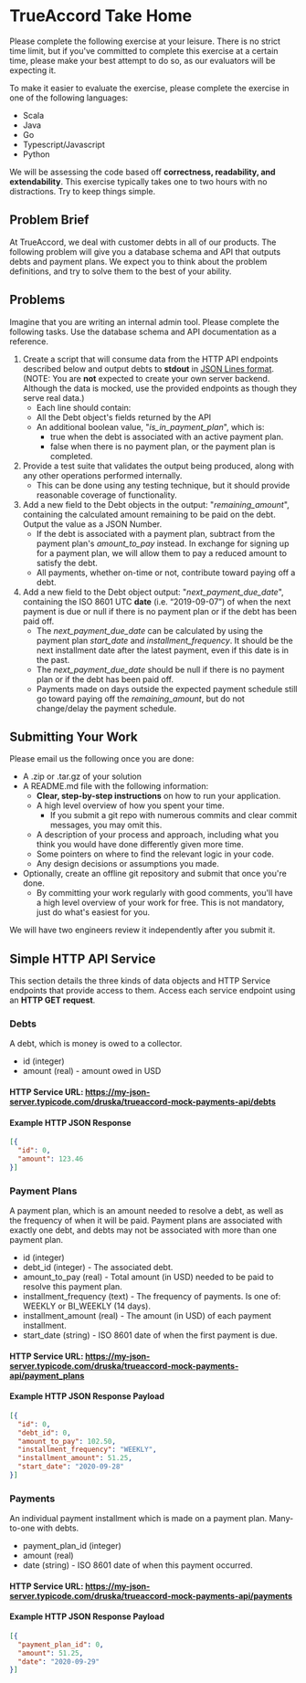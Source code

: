 # TrueAccord Take Home

Please complete the following exercise at your leisure. There is no strict time limit, but if you've committed to complete this exercise at a certain time, please make your best attempt to do so, as our evaluators will be expecting it.

To make it easier to evaluate the exercise, please complete the exercise in one of the following languages:

- Scala
- Java
- Go
- Typescript/Javascript
- Python

We will be assessing the code based off **correctness, readability, and extendability**. This exercise typically takes one to two hours with no distractions. Try to keep things simple.

## Problem Brief

At TrueAccord, we deal with customer debts in all of our products. The following problem will give you a database schema and API that outputs debts and payment plans. We expect you to think about the problem definitions, and try to solve them to the best of your ability.

## Problems

Imagine that you are writing an internal admin tool. Please complete the following tasks. Use the database schema and API documentation as a reference.

1.  Create a script that will consume data from the HTTP API endpoints described below and output debts to **stdout** in [JSON Lines format](https://jsonlines.org/). (NOTE: You are **not** expected to create your own server backend. Although the data is mocked, use the provided endpoints as though they serve real data.)
    - Each line should contain:
    - All the Debt object's fields returned by the API
    - An additional boolean value, "*is_in_payment_plan*", which is: 
      - true when the debt is associated with an active payment plan. 
      - false when there is no payment plan, or the payment plan is completed.
2. Provide a test suite that validates the output being produced, along with any other operations performed internally.
    - This can be done using any testing technique, but it should provide reasonable coverage of functionality.
3. Add a new field to the Debt objects in the output: "*remaining_amount*", containing the calculated amount remaining to be paid on the debt. Output the value as a JSON Number.
    - If the debt is associated with a payment plan, subtract from the payment plan's *amount_to_pay* instead. In exchange for signing up for a payment plan, we will allow them to pay a reduced amount to satisfy the debt.
    - All payments, whether on-time or not, contribute toward paying off a debt. 
4. Add a new field to the Debt object output: "*next_payment_due_date*", containing the ISO 8601 UTC **date** (i.e. “2019-09-07”) of when the next payment is due or null if there is no payment plan or if the debt has been paid off.
    - The *next_payment_due_date* can be calculated by using the payment plan *start_date* and *installment_frequency*. It should be the next installment date after the latest payment, even if this date is in the past.
    - The *next_payment_due_date* should be null if there is no payment plan or if the debt has been paid off.
    - Payments made on days outside the expected payment schedule still go toward paying off the *remaining_amount*, but do not change/delay the payment schedule.
## Submitting Your Work

Please email us the following once you are done:

- A .zip or .tar.gz of your solution
- A README.md file with the following information:
  - **Clear, step-by-step instructions** on how to run your application.
  - A high level overview of how you spent your time.
    - If you submit a git repo with numerous commits and clear commit messages, you may omit this.
  - A description of your process and approach, including what you think you would have done differently given more time.
  - Some pointers on where to find the relevant logic in your code. 
  - Any design decisions or assumptions you made. 
- Optionally, create an offline git repository and submit that once you're done.
    - By committing your work regularly with good comments, you'll have a high level overview of your work for free. This is not mandatory, just do what's easiest for you.

We will have two engineers review it independently after you submit it. 

## Simple HTTP API Service

This section details the three kinds of data objects and HTTP Service endpoints that provide access to them. Access each service endpoint using an **HTTP GET request**.

### Debts

A debt, which is money is owed to a collector.

* id (integer)
* amount (real) - amount owed in USD

#### HTTP Service URL: https://my-json-server.typicode.com/druska/trueaccord-mock-payments-api/debts

#### Example HTTP JSON Response

```json
[{
  "id": 0,
  "amount": 123.46
}]
```

### Payment Plans

A payment plan, which is an amount needed to resolve a debt, as well as the frequency of when it will be paid. Payment plans are associated with exactly one debt, and debts may not be associated with more than one payment plan.


* id (integer)
* debt_id (integer) - The associated debt.
* amount_to_pay (real) - Total amount (in USD) needed to be paid to resolve this payment plan. 
* installment_frequency (text) - The frequency of payments. Is one of: WEEKLY or BI_WEEKLY (14 days).
* installment_amount (real) - The amount (in USD) of each payment installment.
* start_date (string) - ISO 8601 date of when the first payment is due.

#### HTTP Service URL: https://my-json-server.typicode.com/druska/trueaccord-mock-payments-api/payment_plans

#### Example HTTP JSON Response Payload

```json
[{
  "id": 0,
  "debt_id": 0,
  "amount_to_pay": 102.50,
  "installment_frequency": "WEEKLY", 
  "installment_amount": 51.25,
  "start_date": "2020-09-28"
}]
```

### Payments

An individual payment installment which is made on a payment plan. Many-to-one with debts.

* payment_plan_id (integer)
* amount (real)
* date (string) - ISO 8601 date of when this payment occurred.

#### HTTP Service URL: https://my-json-server.typicode.com/druska/trueaccord-mock-payments-api/payments

#### Example HTTP JSON Response Payload

```json
[{
  "payment_plan_id": 0,
  "amount": 51.25,
  "date": "2020-09-29"
}]
```
